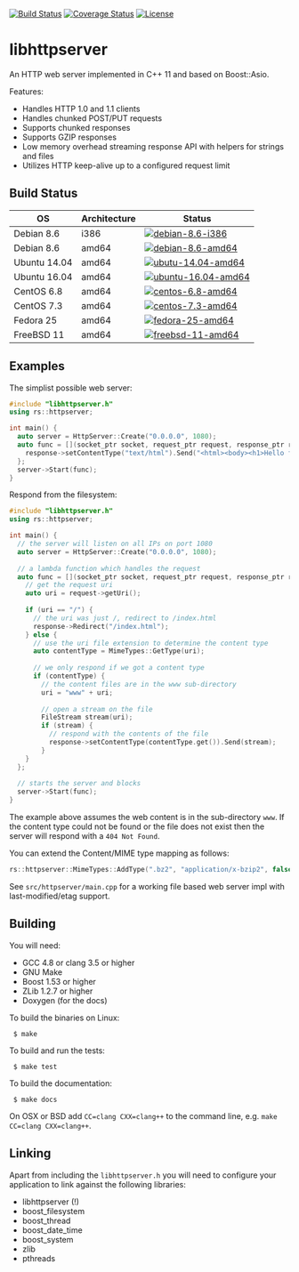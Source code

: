 [![Build Status](https://travis-ci.org/RipcordSoftware/libhttpserver.svg?branch=master)](https://travis-ci.org/RipcordSoftware/libhttpserver)
[![Coverage Status](https://coveralls.io/repos/RipcordSoftware/libhttpserver/badge.svg)](https://coveralls.io/r/RipcordSoftware/libhttpserver)
[![License](http://img.shields.io/:license-mit-blue.svg)](http://doge.mit-license.org)

# libhttpserver
An HTTP web server implemented in C++ 11 and based on Boost::Asio.

Features:
* Handles HTTP 1.0 and 1.1 clients
* Handles chunked POST/PUT requests
* Supports chunked responses
* Supports GZIP responses
* Low memory overhead streaming response API with helpers for strings and files
* Utilizes HTTP keep-alive up to a configured request limit

## Build Status

| OS           | Architecture       | Status                       |
|--------------|--------------------|------------------------------|
| Debian 8.6   | i386               | [![debian-8.6-i386](https://jenkins.ripcordsoftware.com/buildStatus/icon?job=libhttpserver-debian-i386-8.6)](https://jenkins.ripcordsoftware.com/job/libhttpserver-debian-i386-8.6/) |
| Debian 8.6   | amd64              | [![debian-8.6-amd64](https://jenkins.ripcordsoftware.com/buildStatus/icon?job=libhttpserver-debian-8.6)](https://jenkins.ripcordsoftware.com/job/libhttpserver-debian-8.6/) |
| Ubuntu 14.04 | amd64              | [![ubutu-14.04-amd64](https://jenkins.ripcordsoftware.com/buildStatus/icon?job=libhttpserver-ubuntu-14.04)](https://jenkins.ripcordsoftware.com/job/libhttpserver-ubuntu-14.04/) |
| Ubuntu 16.04 | amd64              | [![ubuntu-16.04-amd64](https://jenkins.ripcordsoftware.com/buildStatus/icon?job=libhttpserver-ubuntu-16.04)](https://jenkins.ripcordsoftware.com/job/libhttpserver-ubuntu-16.04/) |
| CentOS 6.8   | amd64              | [![centos-6.8-amd64](https://jenkins.ripcordsoftware.com/buildStatus/icon?job=libhttpserver-centos-6.8)](https://jenkins.ripcordsoftware.com/job/libhttpserver-centos-6.8/) |
| CentOS 7.3   | amd64              | [![centos-7.3-amd64](https://jenkins.ripcordsoftware.com/buildStatus/icon?job=libhttpserver-centos-7.3)](https://jenkins.ripcordsoftware.com/job/libhttpserver-centos-7.3/) |
| Fedora 25    | amd64              | [![fedora-25-amd64](https://jenkins.ripcordsoftware.com/buildStatus/icon?job=libhttpserver-fedora-25)](https://jenkins.ripcordsoftware.com/job/libhttpserver-fedora-25/) |
| FreeBSD 11   | amd64              | [![freebsd-11-amd64](https://jenkins-bsd.ripcordsoftware.com/buildStatus/icon?job=libhttpserver-freebsd-11)](https://jenkins-bsd.ripcordsoftware.com/job/libhttpserver-freebsd-11/) |

## Examples
The simplist possible web server:
```c++
#include "libhttpserver.h"
using rs::httpserver;

int main() {
  auto server = HttpServer::Create("0.0.0.0", 1080);
  auto func = [](socket_ptr socket, request_ptr request, response_ptr response) {
    response->setContentType("text/html").Send("<html><body><h1>Hello from libhttpserver</h1></body></html>");
  };
  server->Start(func);
}
```
Respond from the filesystem:
```c++
#include "libhttpserver.h"
using rs::httpserver;

int main() {
  // the server will listen on all IPs on port 1080
  auto server = HttpServer::Create("0.0.0.0", 1080);
  
  // a lambda function which handles the request
  auto func = [](socket_ptr socket, request_ptr request, response_ptr response) {
    // get the request uri
    auto uri = request->getUri();
    
    if (uri == "/") {
      // the uri was just /, redirect to /index.html
      response->Redirect("/index.html");
    } else {
      // use the uri file extension to determine the content type
      auto contentType = MimeTypes::GetType(uri);
      
      // we only respond if we got a content type
      if (contentType) {
        // the content files are in the www sub-directory
        uri = "www" + uri;
        
        // open a stream on the file
        FileStream stream(uri);
        if (stream) {
          // respond with the contents of the file
          response->setContentType(contentType.get()).Send(stream);
        }
    }
  };
  
  // starts the server and blocks
  server->Start(func);
}
```
The example above assumes the web content is in the sub-directory `www`. If the content type could not be found or the file does not exist then the server will respond with a `404 Not Found`.

You can extend the Content/MIME type mapping as follows: 
```c++
rs::httpserver::MimeTypes::AddType(".bz2", "application/x-bzip2", false);
```

See `src/httpserver/main.cpp` for a working file based web server impl with last-modified/etag support.

## Building
You will need:
* GCC 4.8 or clang 3.5 or higher
* GNU Make
* Boost 1.53 or higher
* ZLib 1.2.7 or higher
* Doxygen (for the docs)

To build the binaries on Linux:
```
 $ make
```

To build and run the tests:
```
 $ make test
```

To build the documentation:
```
 $ make docs
```

On OSX or BSD add `CC=clang CXX=clang++` to the command line, e.g. `make CC=clang CXX=clang++`.

## Linking
Apart from including the `libhttpserver.h` you will need to configure your application to link against the following libraries:
* libhttpserver (!)
* boost_filesystem
* boost_thread
* boost_date_time
* boost_system
* zlib
* pthreads
